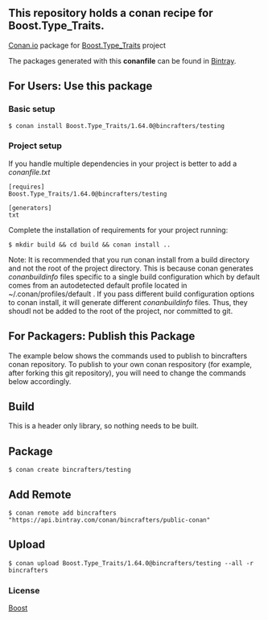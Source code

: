 ## This repository holds a conan recipe for Boost.Type_Traits.

[Conan.io](https://conan.io) package for [Boost.Type_Traits](https://github.com/Boostorg/Type_Traits) project

The packages generated with this **conanfile** can be found in [Bintray](https://bintray.com/bincrafters/public-conan/Boost.Type_Traits%3Abincrafters).

## For Users: Use this package

### Basic setup

    $ conan install Boost.Type_Traits/1.64.0@bincrafters/testing

### Project setup

If you handle multiple dependencies in your project is better to add a *conanfile.txt*

    [requires]
    Boost.Type_Traits/1.64.0@bincrafters/testing

    [generators]
    txt

Complete the installation of requirements for your project running:</small></span>

    $ mkdir build && cd build && conan install ..
	
Note: It is recommended that you run conan install from a build directory and not the root of the project directory.  This is because conan generates *conanbuildinfo* files specific to a single build configuration which by default comes from an autodetected default profile located in ~/.conan/profiles/default .  If you pass different build configuration options to conan install, it will generate different *conanbuildinfo* files.  Thus, they shoudl not be added to the root of the project, nor committed to git. 

## For Packagers: Publish this Package

The example below shows the commands used to publish to bincrafters conan repository. To publish to your own conan respository (for example, after forking this git repository), you will need to change the commands below accordingly. 

## Build  

This is a header only library, so nothing needs to be built.

## Package 

    $ conan create bincrafters/testing
	
## Add Remote

	$ conan remote add bincrafters "https://api.bintray.com/conan/bincrafters/public-conan"

## Upload

    $ conan upload Boost.Type_Traits/1.64.0@bincrafters/testing --all -r bincrafters

### License
[Boost](LICENSE)
